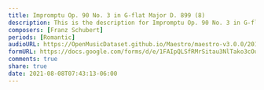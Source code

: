 ```yaml
---
title: Impromptu Op. 90 No. 3 in G-flat Major D. 899 (8)
description: This is the description for Impromptu Op. 90 No. 3 in G-flat Major D. 899 by Franz Schubert
composers: [Franz Schubert]
periods: [Romantic]
audioURL: https://OpenMusicDataset.github.io/Maestro/maestro-v3.0.0/2017/MIDI-Unprocessed_082_PIANO082_MID--AUDIO-split_07-09-17_Piano-e_2_-04_wav--3.midi
formURL: https://docs.google.com/forms/d/e/1FAIpQLSfRMrSitau3NlTako3cOu1MMFXBW6xsZCEbo42ZKb0rEaEUaw/viewform
comments: true
share: true
date: 2021-08-08T07:43:13-06:00
---
```

